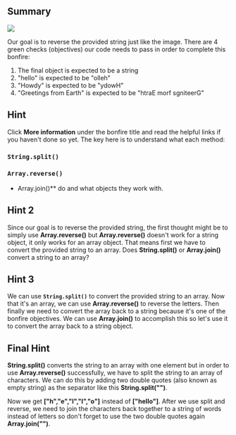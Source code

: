 ## Summary

![](http://www.foundshit.com/pictures/signs/stressed-desserts.jpg)

Our goal is to reverse the provided string just like the image. There are 4 green checks (objectives) our code needs to pass in order to complete this bonfire:

1. The final object is expected to be a string
2. "hello" is expected to be "olleh"
3. "Howdy" is expected to be "ydowH"
4. "Greetings from Earth" is expected to be "htraE morf sgniteerG"

## Hint 
Click **More information** under the bonfire title and read the helpful links if you haven't done so yet. The key here is to understand what each method:
### `String.split()`
### ` Array.reverse() `
- Array.join()** 
do and what objects they work with.

## Hint 2
Since our goal is to reverse the provided string, the first thought might be to simply use **Array.reverse()** but **Array.reverse()** doesn't work for a string object, it only works for an array object. That means first we have to convert the provided string to an array. Does **String.split()** or **Array.join()** convert a string to an array? 

## Hint 3
We can use **`String.split()`** to convert the provided string to an array. Now that it's an array, we can use **Array.reverse()** to reverse the letters. Then finally we need to convert the array back to a string because it's one of the bonfire objectives. We can use **Array.join()** to accomplish this so let's use it to convert the array back to a string object. 

## Final Hint
**String.split()** converts the string to an array with one element but in order to use **Array.reverse()** successfully, we have to split the string to an array of characters. We can do this by adding two double quotes (also known as empty string) as the separator like this **String.split("")**. 

Now we get **["h","e","l","l","o"]** instead of **["hello"]**. After we use split and reverse, we need to join the characters back together to a string of words instead of letters so don't forget to use the two double quotes again **Array.join("")**.